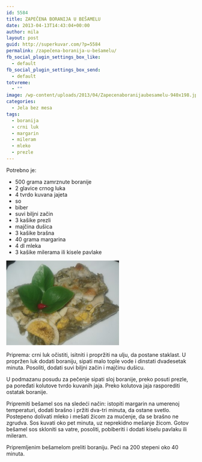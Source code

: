 ```yaml
---
id: 5584
title: ZAPEČENA BORANIJA U BEŠAMELU
date: 2013-04-13T14:43:04+00:00
author: mila
layout: post
guid: http://superkuvar.com/?p=5584
permalink: /zapečena-boranija-u-bešamelu/
fb_social_plugin_settings_box_like:
  - default
fb_social_plugin_settings_box_send:
  - default
totvreme:
  - ""
image: /wp-content/uploads/2013/04/Zapecenaboranijaubesamelu-940x198.jpg
categories:
  - Jela bez mesa
tags:
  - boranija
  - crni luk
  - margarin
  - mileram
  - mleko
  - prezle
---
```

Potrebno je:

  * 500 grama zamrznute boranije
  * 2 glavice crnog luka
  * 4 tvrdo kuvana jajeta
  * so
  * biber
  * suvi biljni začin
  * 3 kašike prezli
  * majčina dušica
  * 3 kašike brašna
  * 40 grama margarina
  * 4 dl mleka
  * 3 kašike milerama ili kisele pavlake

<img class="alignnone size-medium wp-image-5585" src="/wp-content/uploads/2013/04/Zapecenaboranijaubesamelu-300x225.jpg" alt="Zapecenaboranijaubesamelu" width="300" height="225" /> 

Priprema: crni luk očistiti, isitniti i propržiti na  ulju, da postane staklast. U propržen luk dodati boraniju, sipati malo tople vode i dinstati dvadesetak minuta. Posoliti, dodati suvi biljni začin i majčinu dušicu.

U podmazanu posudu za pečenje sipati sloj boranije, preko posuti prezle, pa poređati kolutove tvrdo kuvanih  jaja. Preko kolutova jaja rasporediti ostatak boranije.

Pripremiti bešamel sos na sledeći način: istopiti margarin na umerenoj temperaturi, dodati brašno i pržiti dva-tri minuta, da ostane svetlo. Postepeno dolivati  mleko  i mešati žicom za mućenje, da se brašno ne zgrudva. Sos kuvati oko pet minuta, uz neprekidno mešanje žicom. Gotov bešamel sos skloniti sa vatre, posoliti, pobiberiti i dodati kiselu pavlaku ili mileram.

Pripremljenim bešamelom preliti boraniju. Peći na 200 stepeni oko 40 minuta.